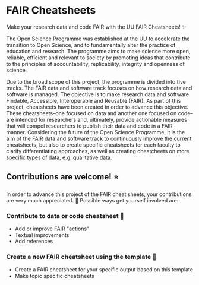 # FAIR Cheatsheets
Make your research data and code FAIR with the UU FAIR Cheatsheets! :sparkles:

The Open Science Programme was established at the UU to accelerate the transition to Open Science, and to fundamentally alter the practice of education and research. The programme aims to make science more open, reliable, efficient and relevant to society by promoting ideas that contribute to the principles of accountability, replicability, integrity and openness of science.  

Due to the broad scope of this project, the programme is divided into five tracks. The FAIR data and software track focuses on how research data and software is managed. The objective is to make research data and software Findable, Accessible, Interoperable and Reusable (FAIR). As part of this project, cheatsheets have been created in order to advance this objective. These cheatsheets–one focused on data and another one focused on code–are intended for researchers and, ultimately, provide actionable measures that will compel researchers to publish their data and code in a FAIR manner. Considering the future of the Open Science Programme, it is the aim of the FAIR data and software track to continuously improve the current cheatsheets, but also to create specific cheatsheets for each faculty to clarify differentiating approaches, as well as creating cheatcheets on more specific types of data, e.g. qualitative data. 

## Contributions are welcome! :star:

In order to advance this project of the FAIR cheat sheets, your contributions are very much appreciated. :raised_hands: Possible ways get yourself involved are:

### Contribute to data or code cheatsheet :pencil:

- Add or improve FAIR "actions"
- Textual improvements
- Add references

### Create a new FAIR cheatsheet using the template :page_facing_up:

- Create a FAIR cheatsheet for your specific output based on this template
- Make topic specific cheatsheets
